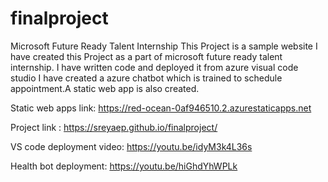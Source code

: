 # finalproject
Microsoft Future Ready Talent Internship
This Project is a sample website
I have created this Project as a part of microsoft future ready talent internship. 
I have written code and deployed it from azure visual code studio
I have created a azure chatbot which is trained to schedule appointment.A static web app is also created.

Static web apps link: https://red-ocean-0af946510.2.azurestaticapps.net

Project link : https://sreyaep.github.io/finalproject/

VS code deployment video: https://youtu.be/idyM3k4L36s

Health bot deployment: https://youtu.be/hiGhdYhWPLk
